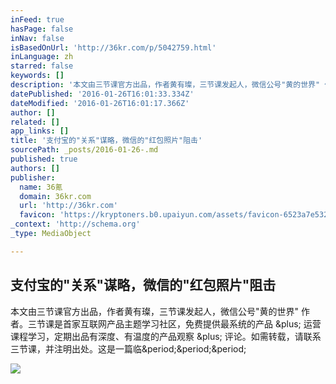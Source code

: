 ```yaml
---
inFeed: true
hasPage: false
inNav: false
isBasedOnUrl: 'http://36kr.com/p/5042759.html'
inLanguage: zh
starred: false
keywords: []
description: '本文由三节课官方出品，作者黄有璨，三节课发起人，微信公号"黄的世界" 作者。三节课是首家互联网产品主题学习社区，免费提供最系统的产品 + 运营课程学习，定期出品有深度、有温度的产品观察 + 评论。如需转载，请联系三节课，并注明出处。这是一篇临...'
datePublished: '2016-01-26T16:01:33.334Z'
dateModified: '2016-01-26T16:01:17.366Z'
author: []
related: []
app_links: []
title: '支付宝的"关系"谋略，微信的"红包照片"阻击'
sourcePath: _posts/2016-01-26-.md
published: true
authors: []
publisher:
  name: 36氪
  domain: 36kr.com
  url: 'http://36kr.com'
  favicon: 'https://kryptoners.b0.upaiyun.com/assets/favicon-6523a7e532a9862be505b7657fd7ddb7.ico'
_context: 'http://schema.org'
_type: MediaObject

---
```

<article style=""><h1>支付宝的"关系"谋略，微信的"红包照片"阻击</h1><p>本文由三节课官方出品，作者黄有璨，三节课发起人，微信公号"黄的世界" 作者。三节课是首家互联网产品主题学习社区，免费提供最系统的产品 &amp;plus; 运营课程学习，定期出品有深度、有温度的产品观察 &amp;plus; 评论。如需转载，请联系三节课，并注明出处。这是一篇临&amp;period;&amp;period;&amp;period;</p><img src="http://a.36krcnd.com/nil_class/646edc1e-e9ab-4802-8398-20844718284e/______.jpg" /></article>